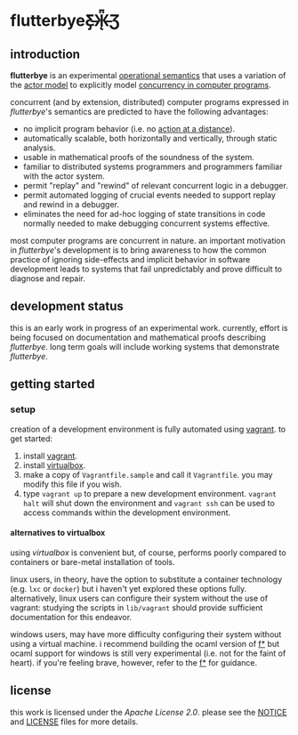 flutterbyeƸ̵̡Ӝ̵̨̄Ʒ 
=============

introduction
------------

**flutterbye** is an experimental [operational semantics](https://en.wikipedia.org/wiki/Operational_semantics) that uses a variation of the [actor model](https://en.wikipedia.org/wiki/Actor_model) to explicitly model [concurrency in computer programs](https://en.wikipedia.org/wiki/Concurrent_computing).

concurrent (and by extension, distributed) computer programs expressed in *flutterbye*'s semantics are predicted to have the following advantages:

- no implicit program behavior (i.e. no [action at a distance](https://en.wikipedia.org/wiki/Action_at_a_distance_%28computer_programming%29)).
- automatically scalable, both horizontally and vertically, through static analysis.
- usable in mathematical proofs of the soundness of the system.
- familiar to distributed systems programmers and programmers familiar with the actor system.
- permit "replay" and "rewind" of relevant concurrent logic in a debugger.
- permit automated logging of crucial events needed to support replay and rewind in a debugger.
- eliminates the need for ad-hoc logging of state transitions in code normally needed to make debugging concurrent systems effective.

most computer programs are concurrent in nature. an important motivation in *flutterbye*'s development is to bring awareness to how the common practice of ignoring side-effects and implicit behavior in software development leads to systems that fail unpredictably and prove difficult to diagnose and repair.

development status
------------------

this is an early work in progress of an experimental work. currently, effort is being focused on documentation and mathematical proofs describing *flutterbye*. long term goals will include working systems that demonstrate *flutterbye*.

getting started
---------------

### setup

creation of a development environment is fully automated using [vagrant](http://vagrantup.com). to get started:

1. install [vagrant](http://vagrantup.com).
2. install [virtualbox](http://virtualbox.org).
3. make a copy of `Vagrantfile.sample` and call it `Vagrantfile`. you may modify this file if you wish.
4. type `vagrant up` to prepare a new development environment. `vagrant halt` will shut down the environment and `vagrant ssh` can be used to access commands within the development environment.  

#### alternatives to virtualbox

using *virtualbox* is convenient but, of course, performs poorly compared to containers or bare-metal installation of tools. 

linux users, in theory, have the option to substitute a container technology (e.g. `lxc` or `docker`) but i haven't yet explored these options fully. alternatively, linux users can configure their system without the use of vagrant: studying the scripts in `lib/vagrant` should provide sufficient documentation for this endeavor.

windows users, may have more difficulty configuring their system without using a virtual machine. i recommend building the ocaml version of [f*](http://fstar-lang.org) but ocaml support for windows is still very experimental (i.e. not for the faint of heart). if you're feeling brave, however, refer to the [f*](http://fstar-lang.org) for guidance.

license
-------

this work is licensed under the *Apache License 2.0*. please see the [NOTICE](./NOTICE) and [LICENSE](./LICENSE) files for more details.
